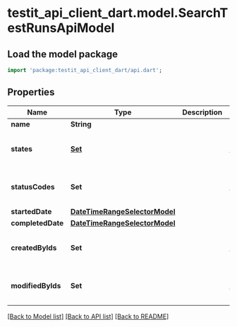 # testit_api_client_dart.model.SearchTestRunsApiModel

## Load the model package
```dart
import 'package:testit_api_client_dart/api.dart';
```

## Properties
Name | Type | Description | Notes
------------ | ------------- | ------------- | -------------
**name** | **String** |  | [optional] 
**states** | [**Set<TestRunState>**](TestRunState.md) |  | [optional] [default to const {}]
**statusCodes** | **Set<String>** |  | [optional] [default to const {}]
**startedDate** | [**DateTimeRangeSelectorModel**](DateTimeRangeSelectorModel.md) |  | [optional] 
**completedDate** | [**DateTimeRangeSelectorModel**](DateTimeRangeSelectorModel.md) |  | [optional] 
**createdByIds** | **Set<String>** |  | [optional] [default to const {}]
**modifiedByIds** | **Set<String>** |  | [optional] [default to const {}]

[[Back to Model list]](../README.md#documentation-for-models) [[Back to API list]](../README.md#documentation-for-api-endpoints) [[Back to README]](../README.md)


